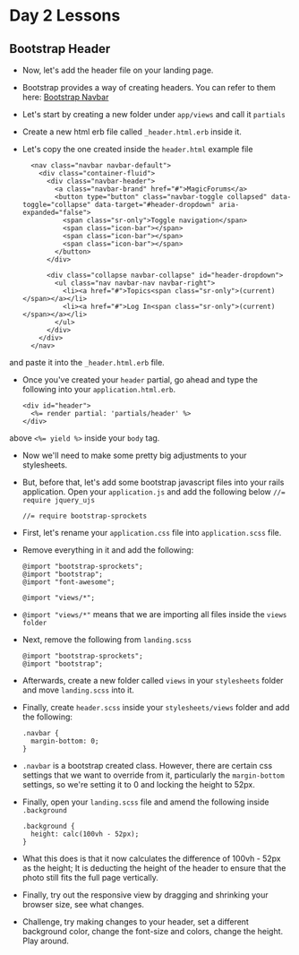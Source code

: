 # Day 2 Lessons

## Bootstrap Header

- Now, let's add the header file on your landing page.

- Bootstrap provides a way of creating headers. You can refer to them here: [Bootstrap Navbar](http://getbootstrap.com/components/#navbar)

- Let's start by creating a new folder under `app/views` and call it `partials`

- Create a new html erb file called `_header.html.erb` inside it.

- Let's copy the one created inside the `header.html` example file

  ```
    <nav class="navbar navbar-default">
      <div class="container-fluid">
        <div class="navbar-header">
          <a class="navbar-brand" href="#">MagicForums</a>
          <button type="button" class="navbar-toggle collapsed" data-toggle="collapse" data-target="#header-dropdown" aria-expanded="false">
            <span class="sr-only">Toggle navigation</span>
            <span class="icon-bar"></span>
            <span class="icon-bar"></span>
            <span class="icon-bar"></span>
          </button>
        </div>

        <div class="collapse navbar-collapse" id="header-dropdown">
          <ul class="nav navbar-nav navbar-right">
            <li><a href="#">Topics<span class="sr-only">(current)</span></a></li>
            <li><a href="#">Log In<span class="sr-only">(current)</span></a></li>
          </ul>
        </div>
      </div>
    </nav>
  ```

and paste it into the `_header.html.erb` file.

- Once you've created your `header` partial, go ahead and type the following into your `application.html.erb`.

  ```
  <div id="header">
    <%= render partial: 'partials/header' %>
  </div>
  ```

above `<%= yield %>` inside your `body` tag.

- Now we'll need to make some pretty big adjustments to your stylesheets.

- But, before that, let's add some bootstrap javascript files into your rails application. Open
your `application.js` and add the following below `//= require jquery_ujs`

  ```
  //= require bootstrap-sprockets
  ```

- First, let's rename your `application.css` file into `application.scss` file.

- Remove everything in it and add the following:

  ```
  @import "bootstrap-sprockets";
  @import "bootstrap";
  @import "font-awesome";

  @import "views/*";
  ```

- `@import "views/*"` means that we are importing all files inside the `views folder`

- Next, remove the following from `landing.scss`
  ```
  @import "bootstrap-sprockets";
  @import "bootstrap";
  ```

- Afterwards, create a new folder called `views` in your `stylesheets` folder and move `landing.scss` into it.

- Finally, create `header.scss` inside your `stylesheets/views` folder and add the following:

  ```
  .navbar {
    margin-bottom: 0;
  }
  ```

- `.navbar` is a bootstrap created class. However, there are certain css settings that we want to override from it,
particularly the `margin-bottom` settings, so we're setting it to 0 and locking the height to 52px.

- Finally, open your `landing.scss` file and amend the following inside `.background`

  ```
  .background {
    height: calc(100vh - 52px);
  }
  ```

- What this does is that it now calculates the difference of 100vh - 52px as the height; It is deducting the
height of the header to ensure that the photo still fits the full page vertically.

- Finally, try out the responsive view by dragging and shrinking your browser size, see what changes.

- Challenge, try making changes to your header, set a different background color, change the font-size and colors, change the height. Play around.
